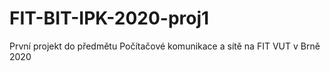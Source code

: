 # FIT-BIT-IPK-2020-proj1
První projekt do předmětu Počítačové komunikace a sítě na FIT VUT v Brně 2020
